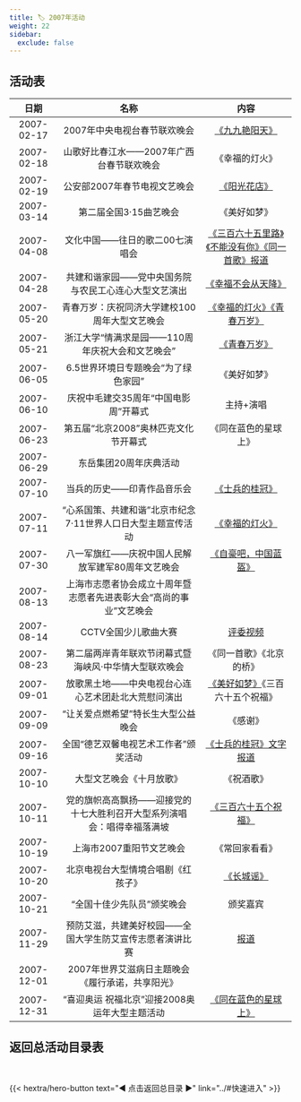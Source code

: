 ```yaml
---
title: 🏷️ 2007年活动
weight: 22
sidebar:
  exclude: false
---
```


## 活动表

|日期|名称|内容|
|:-----:|:-----:|:-----:|
|2007-02-17|2007年中央电视台春节联欢晚会|[《九九艳阳天》](../2007/20070217/#2007年中央电视台春节联欢晚会)|
|2007-02-18|山歌好比春江水——2007年广西台春节联欢晚会|《幸福的灯火》|
|2007-02-19|公安部2007年春节电视文艺晚会|[《阳光花店》](../2007/20070217/#公安部2007年春节电视文艺晚会)|
|2007-03-14|第二届全国3·15曲艺晚会|《美好如梦》|
|2007-04-08|文化中国——往日的歌二00七演唱会|[《三百六十五里路》《不能没有你》《同一首歌》报道](https://www.chinanews.com.cn/hr/mzhrxw/news/2007/04-09/910870.shtml)|
|2007-04-28|共建和谐家园——党中央国务院与农民工心连心大型文艺演出|[《幸福不会从天降》](../2007/20070428)|
|2007-05-20|青春万岁：庆祝同济大学建校100周年大型文艺晚会|[《幸福的灯火》《青春万岁》](../2007/20070520/)|
|2007-05-21|浙江大学“情满求是园——110周年庆祝大会和文艺晚会”|[《青春万岁》](../2007/20070521/)|
|2007-06-05|6.5世界环境日专题晚会“为了绿色家园”|《美好如梦》|
|2007-06-10|庆祝中毛建交35周年“中国电影周”开幕式|主持+演唱|
|2007-06-23|第五届“北京2008”奥林匹克文化节开幕式|《同在蓝色的星球上》|
|2007-06-29|东岳集团20周年庆典活动||
|2007-07-10|当兵的历史——印青作品音乐会|[《士兵的桂冠》](../2007/20070710/)|
|2007-07-11|“心系国策、共建和谐”北京市纪念7·11世界人口日大型主题宣传活动|[《幸福的灯火》](../2007/20070711/)|
|2007-07-30|八一军旗红——庆祝中国人民解放军建军80周年文艺晚会|[《自豪吧，中国蓝盔》](../2007/20070730/)|
|2007-08-13|上海市志愿者协会成立十周年暨志愿者先进表彰大会“高尚的事业”文艺晚会||
|2007-08-14|CCTV全国少儿歌曲大赛|[评委视频](../2007/20070814/)|
|2007-08-23|第二届两岸青年联欢节闭幕式暨海峡风·中华情大型联欢晚会|《同一首歌》《北京的桥》|
|2007-09-01|放歌黑土地——中央电视台心连心艺术团赴北大荒慰问演出|[《美好如梦》](../2007/20070901/)《三百六十五个祝福》|
|2007-09-09|“让关爱点燃希望”特长生大型公益晚会|《感谢》|
|2007-09-16|全国“德艺双馨电视艺术工作者”颁奖活动|[《士兵的桂冠》文字报道](https://blog.sina.com.cn/s/blog_49cdc8e3010009zx.html)|
|2007-10-10|大型文艺晚会《十月放歌》|《祝酒歌》|
|2007-10-11|党的旗帜高高飘扬——迎接党的十七大胜利召开大型系列演唱会：唱得幸福落满坡|[《三百六十五个祝福》](../2007/20071011/)|
|2007-10-19|上海市2007重阳节文艺晚会|《常回家看看》|
|2007-10-20|北京电视台大型情境合唱剧《红孩子》|[《长城谣》](../2007/20071020/)|
|2007-10-21|“全国十佳少先队员”颁奖晚会|颁奖嘉宾|
|2007-11-29|预防艾滋，共建美好校园——全国大学生防艾宣传志愿者演讲比赛|[报道](https://bynews.bjmu.edu.cn/zhxw/2007/88621.htm)|
|2007-12-01|2007年世界艾滋病日主题晚会《履行承诺，共享阳光》||
|2007-12-31|“喜迎奥运 祝福北京”迎接2008奥运年大型主题活动|[《同在蓝色的星球上》](../2007/20071231/)|




## 返回总活动目录表

<br>

{{< hextra/hero-button text="◀ 点击返回总目录 ▶" link="../#快速进入" >}}